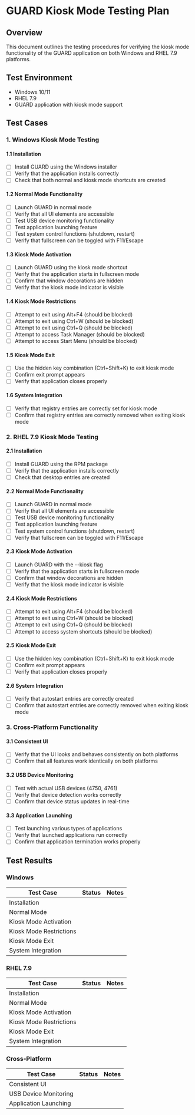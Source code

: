 # GUARD Kiosk Mode Testing Plan

## Overview

This document outlines the testing procedures for verifying the kiosk mode functionality of the GUARD application on both Windows and RHEL 7.9 platforms.

## Test Environment

- Windows 10/11
- RHEL 7.9
- GUARD application with kiosk mode support

## Test Cases

### 1. Windows Kiosk Mode Testing

#### 1.1 Installation

- [ ] Install GUARD using the Windows installer
- [ ] Verify that the application installs correctly
- [ ] Check that both normal and kiosk mode shortcuts are created

#### 1.2 Normal Mode Functionality

- [ ] Launch GUARD in normal mode
- [ ] Verify that all UI elements are accessible
- [ ] Test USB device monitoring functionality
- [ ] Test application launching feature
- [ ] Test system control functions (shutdown, restart)
- [ ] Verify that fullscreen can be toggled with F11/Escape

#### 1.3 Kiosk Mode Activation

- [ ] Launch GUARD using the kiosk mode shortcut
- [ ] Verify that the application starts in fullscreen mode
- [ ] Confirm that window decorations are hidden
- [ ] Verify that the kiosk mode indicator is visible

#### 1.4 Kiosk Mode Restrictions

- [ ] Attempt to exit using Alt+F4 (should be blocked)
- [ ] Attempt to exit using Ctrl+W (should be blocked)
- [ ] Attempt to exit using Ctrl+Q (should be blocked)
- [ ] Attempt to access Task Manager (should be blocked)
- [ ] Attempt to access Start Menu (should be blocked)

#### 1.5 Kiosk Mode Exit

- [ ] Use the hidden key combination (Ctrl+Shift+K) to exit kiosk mode
- [ ] Confirm exit prompt appears
- [ ] Verify that application closes properly

#### 1.6 System Integration

- [ ] Verify that registry entries are correctly set for kiosk mode
- [ ] Confirm that registry entries are correctly removed when exiting kiosk mode

### 2. RHEL 7.9 Kiosk Mode Testing

#### 2.1 Installation

- [ ] Install GUARD using the RPM package
- [ ] Verify that the application installs correctly
- [ ] Check that desktop entries are created

#### 2.2 Normal Mode Functionality

- [ ] Launch GUARD in normal mode
- [ ] Verify that all UI elements are accessible
- [ ] Test USB device monitoring functionality
- [ ] Test application launching feature
- [ ] Test system control functions (shutdown, restart)
- [ ] Verify that fullscreen can be toggled with F11/Escape

#### 2.3 Kiosk Mode Activation

- [ ] Launch GUARD with the --kiosk flag
- [ ] Verify that the application starts in fullscreen mode
- [ ] Confirm that window decorations are hidden
- [ ] Verify that the kiosk mode indicator is visible

#### 2.4 Kiosk Mode Restrictions

- [ ] Attempt to exit using Alt+F4 (should be blocked)
- [ ] Attempt to exit using Ctrl+W (should be blocked)
- [ ] Attempt to exit using Ctrl+Q (should be blocked)
- [ ] Attempt to access system shortcuts (should be blocked)

#### 2.5 Kiosk Mode Exit

- [ ] Use the hidden key combination (Ctrl+Shift+K) to exit kiosk mode
- [ ] Confirm exit prompt appears
- [ ] Verify that application closes properly

#### 2.6 System Integration

- [ ] Verify that autostart entries are correctly created
- [ ] Confirm that autostart entries are correctly removed when exiting kiosk mode

### 3. Cross-Platform Functionality

#### 3.1 Consistent UI

- [ ] Verify that the UI looks and behaves consistently on both platforms
- [ ] Confirm that all features work identically on both platforms

#### 3.2 USB Device Monitoring

- [ ] Test with actual USB devices (4750, 4761)
- [ ] Verify that device detection works correctly
- [ ] Confirm that device status updates in real-time

#### 3.3 Application Launching

- [ ] Test launching various types of applications
- [ ] Verify that launched applications run correctly
- [ ] Confirm that application termination works properly

## Test Results

### Windows

| Test Case               | Status | Notes |
| ----------------------- | ------ | ----- |
| Installation            |        |       |
| Normal Mode             |        |       |
| Kiosk Mode Activation   |        |       |
| Kiosk Mode Restrictions |        |       |
| Kiosk Mode Exit         |        |       |
| System Integration      |        |       |

### RHEL 7.9

| Test Case               | Status | Notes |
| ----------------------- | ------ | ----- |
| Installation            |        |       |
| Normal Mode             |        |       |
| Kiosk Mode Activation   |        |       |
| Kiosk Mode Restrictions |        |       |
| Kiosk Mode Exit         |        |       |
| System Integration      |        |       |

### Cross-Platform

| Test Case             | Status | Notes |
| --------------------- | ------ | ----- |
| Consistent UI         |        |       |
| USB Device Monitoring |        |       |
| Application Launching |        |       |

